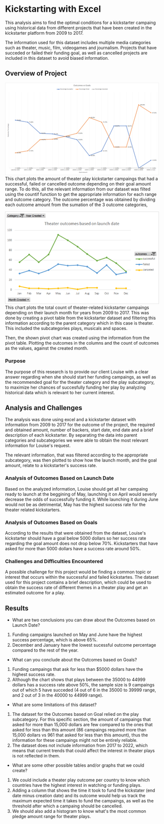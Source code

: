 # Kickstarting with Excel
This analysis aims to find the optimal conditions for a kickstarter campaing using historical data from different projects that have been created in the kickstarter platform from 2009 to 2017. 

The information used for this dataset includes multiple media categories such as theater, music, film, videogames and journalism. Projects that have succeded or failed their funding goal, as well as cancelled projects are included in this dataset to avoid biased information.

## Overview of Project
![Outcomes vs goals](/Resources/Outcomes_vs_Goals.png)
This chart plots the amount of theater play kickstarter campaings that had a successful, failed or cancelled outcome depending on their goal amount range. To do this, all the relevant information from our dataset was filted using the countif function to get the appropriate information for each range and outcome category. The outcome percentage was obtained by dividing each outcome amount from the sumation of the 3 outcome categories,

![Outcomes vs launch date](/Resources/Theater_Outcomes_vs_Launch.png)
This chart plots the total count of theater-related kickstarter campaings depending on their launch month for years from 2009 to 2017. This was done by creating a pivot table from the kickstarter dataset and filtering this information according to the parent category which in this case is theater. This included the subcategories plays, musicals and spaces. 

Then, the shown pivot chart was created using the information from the pivot table. Plotting the outcomes in the columns and the count of outcomes as the values, against the created month. 

### Purpose
The purpose of this research is to provide our client Louise with a clear answer regarding when she should start her funding campaings, as well as the recommended goal for the theater category and the play subcategory, to maximize her chances of succesfully funding her play by analyzing historical data which is relevant to her current interest.

## Analysis and Challenges
The analysis was done using excel and a kickstarter dataset with information from 2009 to 2017 for the outcome of the project, the required and obtained amount, number of backers, start date, end date and a brief description of each kickstarter. By separating the data into parent categories and subcategories we were able to obtain the most relevant information for Louise's request. 

The relevant information, that was filtered according to the appropriate subcategory, was then plotted to show how the launch month, and the goal amount, relate to a kickstarter's success rate. 

### Analysis of Outcomes Based on Launch Date
Based on the analyzed information, Louise should get all her campaing ready to launch at the beggining of May, launching it on April would severly decrease the odds of successfully funding it. While launching it during June would not be as detrimental, May has the highest success rate for the theater related kickstarters.

### Analysis of Outcomes Based on Goals
According to the results that were obtained from the dataset, Louise's kickstarter should have a goal below 5000 dollars so her success rate regarding the goal amount does not drop below 70%. Kickstarters that have asked for more than 5000 dollars have a success rate around 50%.

### Challenges and Difficulties Encountered
A possible challenge for this project would be finding a common topic or interest that occurs within the successful and failed kickstartes. The dataset used for this project contains a brief description, which could be used to obtain the success rate of different themes in a theater play and get an estimated outcome for a play.

## Results
- What are two conclusions you can draw about the Outcomes based on Launch Date?
1. Funding campaigns launched on May and June have the highest success percentage, which is above 65%.
2. December and January have the lowest sucessful outcome percentage compared to the rest of the year.

- What can you conclude about the Outcomes based on Goals?
1. Funding campaings that ask for less than $5000 dollars have the highest success rate. 
2. Although the chart shows that plays between the 35000 to 44999 dollars has a success rate above 50%, the sample size is 9 campaings out of which 5 have succeded (4 out of 6 in the 35000 to 39999 range, and 2 out of 3 in the 40000 to 44999 range).

- What are some limitations of this dataset?
1. The dataset for the Outcomes based on Goal relied on the play subcategory. For this specific section, the amount of campaings that asked for more than 15,000 dollars are few compared to the ones that asked for less than this amount (86 campaings required more than 15,000 dollars vs 961 that asked for less than this amount), thus the information for these campaings might not be entirely reliable.
2. The dataset does not include information from 2017 to 2022, which means that current trends that could affect the interest in theater plays is not reflected in them.

- What are some other possible tables and/or graphs that we could create?
1. We could include a theater play outcome per country to know which countries have the highest interest in watching or funding plays.
2. Adding a column that shows the time it took to fund the kickstater (end date minus creation date) and its outcome would help us track the maximum expected time it takes to fund the campaings, as well as the threshold after which a campaing should be cancelled.
3. We should also add a histogram to know what's the most common pledge amount range for theater plays.
